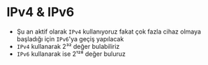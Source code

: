 # IPv4 & IPv6

* Şu an aktif olarak ```IPv4``` kullanıyoruz fakat çok fazla cihaz olmaya başladığı için ```IPv6```'ya geçiş yapılacak
* ```IPv4``` kullanarak 2³² değer bulabiliriz
* ```IPv6``` kullanarak ise 2¹²⁸ değer buluruz
